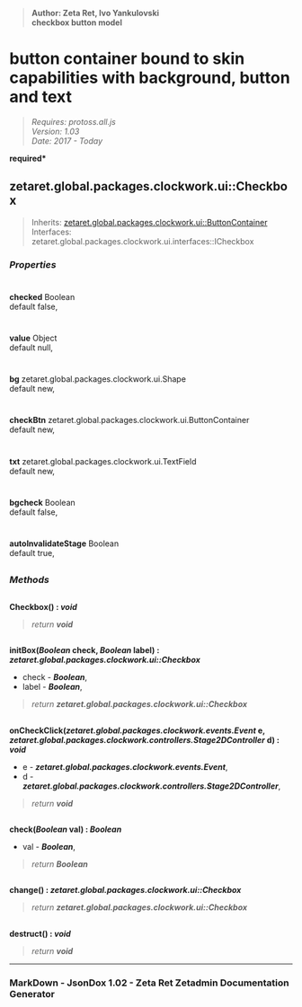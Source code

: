 > __Author: Zeta Ret, Ivo Yankulovski__  
> __checkbox button model__  
# button container bound to skin capabilities with background, button and text  
> *Requires: protoss.all.js*  
> *Version: 1.03*  
> *Date: 2017 - Today*  

__required*__

## zetaret.global.packages.clockwork.ui::Checkbox  
> Inherits: [zetaret.global.packages.clockwork.ui::ButtonContainer](ButtonContainer.md)  
> Interfaces: zetaret.global.packages.clockwork.ui.interfaces::ICheckbox  

### *Properties*  

#
__checked__ Boolean  
default false,   

#
__value__ Object  
default null,   

#
__bg__ zetaret.global.packages.clockwork.ui.Shape  
default new,   

#
__checkBtn__ zetaret.global.packages.clockwork.ui.ButtonContainer  
default new,   

#
__txt__ zetaret.global.packages.clockwork.ui.TextField  
default new,   

#
__bgcheck__ Boolean  
default false,   

#
__autoInvalidateStage__ Boolean  
default true,   


##
### *Methods*  

##
__Checkbox() : *void*__  
  
> *return __void__*  

##
__initBox(*Boolean* check, *Boolean* label) : *zetaret.global.packages.clockwork.ui::Checkbox*__  
  
- check - __*Boolean*__,   
- label - __*Boolean*__,   
> *return __zetaret.global.packages.clockwork.ui::Checkbox__*  

##
__onCheckClick(*zetaret.global.packages.clockwork.events.Event* e, *zetaret.global.packages.clockwork.controllers.Stage2DController* d) : *void*__  
  
- e - __*zetaret.global.packages.clockwork.events.Event*__,   
- d - __*zetaret.global.packages.clockwork.controllers.Stage2DController*__,   
> *return __void__*  

##
__check(*Boolean* val) : *Boolean*__  
  
- val - __*Boolean*__,   
> *return __Boolean__*  

##
__change() : *zetaret.global.packages.clockwork.ui::Checkbox*__  
  
> *return __zetaret.global.packages.clockwork.ui::Checkbox__*  

##
__destruct() : *void*__  
  
> *return __void__*  

---
### MarkDown - JsonDox 1.02 - Zeta Ret Zetadmin Documentation Generator
